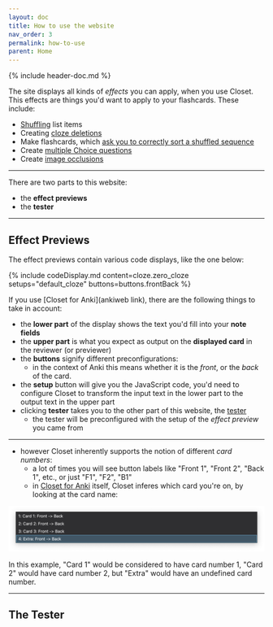 ```yaml
---
layout: doc
title: How to use the website
nav_order: 3
permalink: how-to-use
parent: Home
---
```


{% include header-doc.md %}

The site displays all kinds of _effects_ you can apply, when you use Closet.
This effects are things you'd want to apply to your flashcards.
These include:
- [Shuffling](../shuffling) list items
- Creating [cloze deletions](../clozes)
- Make flashcards, which [ask you to correctly sort a shuffled sequence](../shuffling/shuffle_quest)
- Create [multiple Choice questions](../multiple-choice)
- Create [image occlusions](../occlusions)

---

There are two parts to this website:
- the **effect previews**
- the **tester**

---
## Effect Previews

The effect previews contain various code displays, like the one below:

{% include codeDisplay.md content=cloze.zero_cloze setups="default_cloze" buttons=buttons.frontBack %}

If you use [Closet for Anki](ankiweb link), there are the following things to take in account:
- the **lower part** of the display shows the text you'd fill into your **note fields**
- the **upper part** is what you expect as output on the **displayed card** in the reviewer (or previewer)
- the **buttons** signify different preconfigurations:
  - in the context of Anki this means whether it is the _front_, or the _back_ of the card.
- the **setup** button will give you the JavaScript code, you'd need to configure Closet to transform the input text in the lower part to the output text in the upper part
- clicking **tester** takes you to the other part of this website, the [tester](../tester)
  - the tester will be preconfigured with the setup of the *effect preview* you came from

---

- however Closet inherently supports the notion of different _card numbers_:
  - a lot of times you will see button labels like "Front 1", "Front 2", "Back 1", etc., or just "F1", "F2", "B1"
  - in [Closet for Anki]() itself, Closet inferes which card you're on, by looking at the card name:

![card_names](../assets/images/anki-fields.png)

In this example, "Card 1" would be considered to have card number 1, "Card 2" would have card number 2, but "Extra" would have an undefined card number.

---
## The Tester
